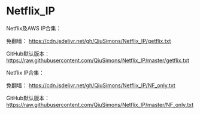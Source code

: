 # Netflix_IP

Netflix及AWS IP合集：

免翻墙：
https://cdn.jsdelivr.net/gh/QiuSimons/Netflix_IP/getflix.txt

GitHub默认版本：
https://raw.githubusercontent.com/QiuSimons/Netflix_IP/master/getflix.txt

Netflix IP合集：

免翻墙：
https://cdn.jsdelivr.net/gh/QiuSimons/Netflix_IP/NF_only.txt

GitHub默认版本：
https://raw.githubusercontent.com/QiuSimons/Netflix_IP/master/NF_only.txt
